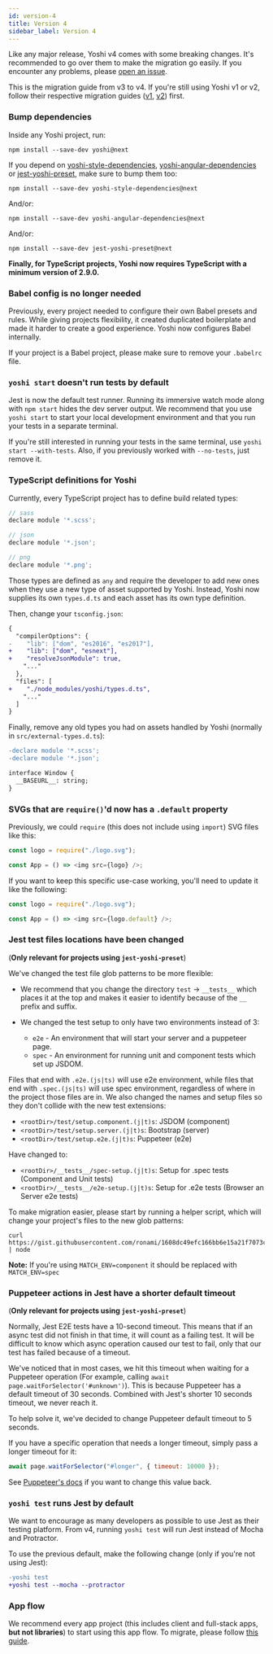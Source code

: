 ```yaml
---
id: version-4
title: Version 4
sidebar_label: Version 4
---
```


Like any major release, Yoshi v4 comes with some breaking changes. It's recommended to go over them to make the migration go easily. If you encounter any problems, please [open an issue](https://github.com/wix/yoshi/issues/new/choose).

This is the migration guide from v3 to v4. If you're still using Yoshi v1 or v2, follow their respective migration guides ([v1](https://wix.github.io/yoshi/blog/2018/03/15/yoshi-2), [v2](https://wix.github.io/yoshi/blog/2018/06/3/yoshi-3)) first.

### Bump dependencies

Inside any Yoshi project, run:

```
npm install --save-dev yoshi@next
```

If you depend on [yoshi-style-dependencies](https://github.com/wix/yoshi/tree/version_4.x/packages/yoshi-style-dependencies), [yoshi-angular-dependencies](https://github.com/wix/yoshi/tree/version_4.x/packages/yoshi-angular-dependencies) or [jest-yoshi-preset](https://github.com/wix/yoshi/tree/version_4.x/packages/jest-yoshi-preset), make sure to bump them too:

```
npm install --save-dev yoshi-style-dependencies@next
```

And/or:

```
npm install --save-dev yoshi-angular-dependencies@next
```

And/or:

```
npm install --save-dev jest-yoshi-preset@next
```

**Finally, for TypeScript projects, Yoshi now requires TypeScript with a minimum version of 2.9.0.**

### Babel config is no longer needed

Previously, every project needed to configure their own Babel presets and rules. While giving projects flexibility, it created duplicated boilerplate and made it harder to create a good experience. Yoshi now configures Babel internally.

If your project is a Babel project, please make sure to remove your `.babelrc` file.

### `yoshi start` doesn't run tests by default

Jest is now the default test runner. Running its immersive watch mode along with `npm start` hides the dev server output. We recommend that you use `yoshi start` to start your local development environment and that you run your tests in a separate terminal.

If you're still interested in running your tests in the same terminal, use `yoshi start --with-tests`. Also, if you previously worked with `--no-tests`, just remove it.

### TypeScript definitions for Yoshi

Currently, every TypeScript project has to define build related types:

```js
// sass
declare module '*.scss';

// json
declare module '*.json';

// png
declare module '*.png';
```

Those types are defined as `any` and require the developer to add new ones when they use a new type of asset supported by Yoshi. Instead, Yoshi now supplies its own `types.d.ts` and each asset has its own type definition.

Then, change your `tsconfig.json`:

```diff
{
  "compilerOptions": {
-    "lib": ["dom", "es2016", "es2017"],
+    "lib": ["dom", "esnext"],
+    "resolveJsonModule": true,
    "..."
  },
  "files": [
+    "./node_modules/yoshi/types.d.ts",
    "..."
  ]
}
```

Finally, remove any old types you had on assets handled by Yoshi (normally in `src/external-types.d.ts`):

```diff
-declare module '*.scss';
-declare module '*.json';

interface Window {
  __BASEURL__: string;
}
```

### SVGs that are `require()`'d now has a `.default` property

Previously, we could `require` (this does not include using `import`) SVG files like this:

```js
const logo = require("./logo.svg");

const App = () => <img src={logo} />;
```

If you want to keep this specific use-case working, you'll need to update it like the following:

```js
const logo = require("./logo.svg");

const App = () => <img src={logo.default} />;
```

### Jest test files locations have been changed

(**Only relevant for projects using `jest-yoshi-preset`**)

We've changed the test file glob patterns to be more flexible:

- We recommend that you change the directory `test` -> `__tests__` which places it at the top and makes it easier to identify because of the `__` prefix and suffix.

- We changed the test setup to only have two environments instead of 3:

  - `e2e` - An environment that will start your server and a puppeteer page.
  - `spec` - An environment for running unit and component tests which set up JSDOM.

Files that end with `.e2e.(js|ts)` will use e2e environment, while files that end with `.spec.(js|ts)` will use spec environment, regardless of where in the project those files are in. We also changed the names and setup files so they don't collide with the new test extensions:

- `<rootDir>/test/setup.component.(j|t)s`: JSDOM (component)
- `<rootDir>/test/setup.server.(j|t)s`: Bootstrap (server)
- `<rootDir>/test/setup.e2e.(j|t)s`: Puppeteer (e2e)

Have changed to:

- `<rootDir>/__tests__/spec-setup.(j|t)s`: Setup for .spec tests (Component and Unit tests)
- `<rootDir>/__tests__/e2e-setup.(j|t)s`: Setup for .e2e tests (Browser an Server e2e tests)

To make migration easier, please start by running a helper script, which will change your project's files to the new glob patterns:

```
curl https://gist.githubusercontent.com/ronami/1608dc49efc166bb6e15a21f7073cb79/raw | node
```

**Note:** If you're using `MATCH_ENV=component` it should be replaced with `MATCH_ENV=spec`

### Puppeteer actions in Jest have a shorter default timeout

(**Only relevant for projects using `jest-yoshi-preset`**)

Normally, Jest E2E tests have a 10-second timeout. This means that if an async test did not finish in that time, it will count as a failing test. It will be difficult to know which async operation caused our test to fail, only that our test has failed because of a timeout.

We've noticed that in most cases, we hit this timeout when waiting for a Puppeteer operation (For example, calling `await page.waitForSelector('#unknown')`). This is because Puppeteer has a default timeout of 30 seconds. Combined with Jest's shorter 10 seconds timeout, we never reach it.

To help solve it, we've decided to change Puppeteer default timeout to 5 seconds.

If you have a specific operation that needs a longer timeout, simply pass a longer timeout for it:

```js
await page.waitForSelector("#longer", { timeout: 10000 });
```

See [Puppeteer's docs](https://github.com/GoogleChrome/puppeteer/blob/v1.13.0/docs/api.md#pagesetdefaulttimeouttimeout) if you want to change this value back.

### `yoshi test` runs Jest by default

We want to encourage as many developers as possible to use Jest as their testing platform. From v4, running `yoshi test` will run Jest instead of Mocha and Protractor.

To use the previous default, make the following change (only if you're not using Jest):

```diff
-yoshi test
+yoshi test --mocha --protractor
```

### App flow

We recommend every app project (this includes client and full-stack apps, **but not libraries**) to start using this app flow. To migrate, please follow [this guide](../guides/app-flow.md).
